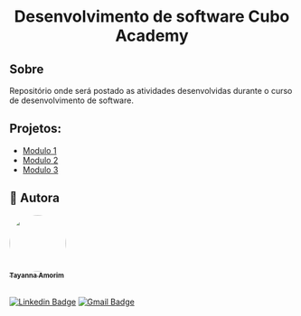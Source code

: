<h1 align="center">
   <p>Desenvolvimento de software Cubo Academy</p>
</h1>

## Sobre

Repositório onde será postado as atividades desenvolvidas durante o curso de desenvolvimento de software.

## Projetos:

- [Modulo 1](./Modulo1-logica-programacao/)
- [Modulo 2](./Modulo2-HTML-CSS/)
- [Modulo 3](./Modulo3-Dom/)

## 🦸 Autora

<a href="https://www.linkedin.com/in/tayanna-amorim-98161623b/">
 <img style="border-radius: 50%;" src="https://avatars.githubusercontent.com/u/105131804?v=4" width="100px;" alt=""/>
 <br />
 <sub><b>Tayanna Amorim</b></sub></a> <a href="https://www.linkedin.com/in/tayanna-amorim-98161623b/" title="tayanna"></a>
 <br />

<br />

[![Linkedin Badge](https://img.shields.io/badge/-Tayanna-blue?style=flat-square&logo=Linkedin&logoColor=white&link=https://www.linkedin.com/in/tgmarinho/)](https://www.linkedin.com/in/tayanna-amorim-98161623b/)
[![Gmail Badge](https://img.shields.io/badge/-amorim.tayanna@gmail.com-c14438?style=flat-square&logo=Gmail&logoColor=white&link=mailto:amorim.tayanna@gmail.com)](mailto:amorim.tayanna@gmail.com)
